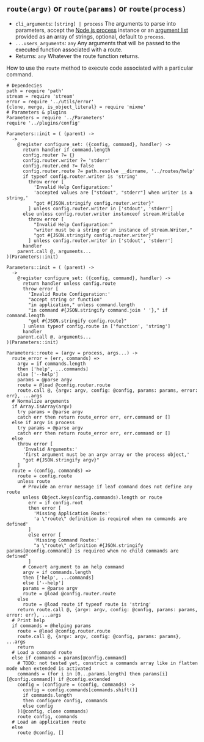 
## `route(argv)` or `route(params)` or `route(process)`

* `cli_arguments`: `[string] | process` The arguments to parse into parameters, accept the [Node.js process](https://nodejs.org/api/process.html) instance or an [argument list](https://nodejs.org/api/process.html#process_process_argv) provided as an array of strings, optional, default to `process`.
* `...users_arguments`: `any` Any arguments that will be passed to the executed function associated with a route.
* Returns: `any` Whatever the route function returns.

How to use the `route` method to execute code associated with a particular command.

    # Dependecies
    path = require 'path'
    stream = require 'stream'
    error = require '../utils/error'
    {clone, merge, is_object_literal} = require 'mixme'
    # Parameters & plugins
    Parameters = require '../Parameters'
    require '../plugins/config'

    Parameters::init = ( (parent) ->
      ->
        @register configure_set: ({config, command}, handler) ->
          return handler if command.length
          config.router ?= {}
          config.router.writer ?= 'stderr'
          config.router.end ?= false
          config.router.route ?= path.resolve __dirname, '../routes/help'
          if typeof config.router.writer is 'string'
            throw error [
              'Invalid Help Configuration:'
              'accepted values are ["stdout", "stderr"] when writer is a string,'
              "got #{JSON.stringify config.router.writer}"
            ] unless config.router.writer in ['stdout', 'stderr']
          else unless config.router.writer instanceof stream.Writable
            throw error [
              "Invalid Help Configuration:"
              "writer must be a string or an instance of stream.Writer,"
              "got #{JSON.stringify config.router.writer}"
            ] unless config.router.writer in ['stdout', 'stderr']
          handler
        parent.call @, arguments...
    )(Parameters::init)
    
    Parameters::init = ( (parent) ->
      ->
        @register configure_set: ({config, command}, handler) ->
          return handler unless config.route
          throw error [
            'Invalid Route Configuration:'
            "accept string or function"
            "in application," unless command.length
            "in command #{JSON.stringify command.join ' '}," if command.length
            "got #{JSON.stringify config.route}"
          ] unless typeof config.route in ['function', 'string']
          handler
        parent.call @, arguments...
    )(Parameters::init)
    
    Parameters::route = (argv = process, args...) ->
      route_error = (err, commands) =>
        argv = if commands.length
        then ['help', ...commands]
        else ['--help']
        params = @parse argv
        route = @load @config.router.route
        route.call @, {argv: argv, config: @config, params: params, error: err}, ...args
      # Normalize arguments
      if Array.isArray(argv)
        try params = @parse argv
        catch err then return route_error err, err.command or []
      else if argv is process
        try params = @parse argv
        catch err then return route_error err, err.command or []
      else
        throw error [
          'Invalid Arguments:'
          'first argument must be an argv array or the process object,'
          "got #{JSON.stringify argv}"
        ]
      route = (config, commands) =>
        route = config.route
        unless route
          # Provide an error message if leaf command does not define any route
          unless Object.keys(config.commands).length or route
            err = if config.root
            then error [
              'Missing Application Route:'
              'a \"route\" definition is required when no commands are defined'
            ]
            else error [
              'Missing Command Route:'
              "a \"route\" definition #{JSON.stringify params[@config.command]} is required when no child commands are defined"
            ]
          # Convert argument to an help command
          argv = if commands.length
          then ['help', ...commands]
          else ['--help']
          params = @parse argv
          route = @load @config.router.route
        else
          route = @load route if typeof route is 'string'
        return route.call @, {argv: argv, config: @config, params: params, error: err}, ...args
      # Print help
      if commands = @helping params
        route = @load @config.router.route
        route.call @, {argv: argv, config: @config, params: params}, ...args
        return
      # Load a command route
      else if commands = params[@config.command]
        # TODO: not tested yet, construct a commands array like in flatten mode when extended is activated
        commands = (for i in [0...params.length] then params[i][@config.command]) if @config.extended
        config = (configure = (config, commands) ->
          config = config.commands[commands.shift()]
          if commands.length
          then configure config, commands
          else config
        )(@config, clone commands)
        route config, commands
      # Load an application route
      else
        route @config, []
